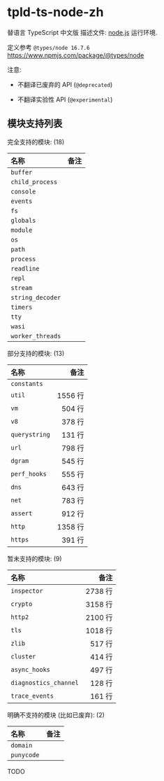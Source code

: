 # tpld-ts-node-zh

替语言 TypeScript 中文版 描述文件:
[node.js](https://nodejs.org/) 运行环境.

定义参考 `@types/node 16.7.6`
<https://www.npmjs.com/package/@types/node>

注意:

- 不翻译已废弃的 API (`@deprecated`)

- 不翻译实验性 API (`@experimental`)

## 模块支持列表

完全支持的模块: (18)

| 名称             | 备注 |
| :--------------- | :--- |
| `buffer`         |      |
| `child_process`  |      |
| `console`        |      |
| `events`         |      |
| `fs`             |      |
| `globals`        |      |
| `module`         |      |
| `os`             |      |
| `path`           |      |
| `process`        |      |
| `readline`       |      |
| `repl`           |      |
| `stream`         |      |
| `string_decoder` |      |
| `timers`         |      |
| `tty`            |      |
| `wasi`           |      |
| `worker_threads` |      |

部分支持的模块: (13)

| 名称          |    备注 |
| :------------ | ------: |
| `constants`   |         |
| `util`        | 1556 行 |
| `vm`          |  504 行 |
| `v8`          |  378 行 |
| `querystring` |  131 行 |
| `url`         |  798 行 |
| `dgram`       |  545 行 |
| `perf_hooks`  |  555 行 |
| `dns`         |  643 行 |
| `net`         |  783 行 |
| `assert`      |  912 行 |
| `http`        | 1358 行 |
| `https`       |  391 行 |

暂未支持的模块: (9)

| 名称                  |    备注 |
| :-------------------- | ------: |
| `inspector`           | 2738 行 |
| `crypto`              | 3158 行 |
| `http2`               | 2100 行 |
| `tls`                 | 1018 行 |
| `zlib`                |  517 行 |
| `cluster`             |  414 行 |
| `async_hooks`         |  497 行 |
| `diagnostics_channel` |  128 行 |
| `trace_events`        |  161 行 |

明确不支持的模块 (比如已废弃): (2)

| 名称       | 备注 |
| :--------- | ---: |
| `domain`   |      |
| `punycode` |      |

TODO
